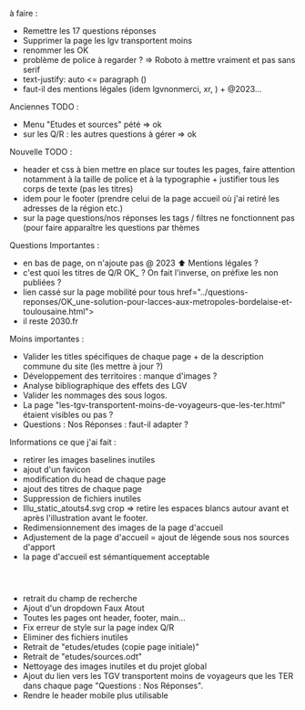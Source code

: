 à faire :

- Remettre les 17 questions réponses
- Supprimer la page les lgv transportent moins
- renommer les OK
- problème de police à regarder ? => Roboto à mettre vraiment et pas sans serif
- text-justify: auto <= paragraph ()
- faut-il des mentions légales (idem lgvnonmerci, xr, ) + @2023...


Anciennes TODO :

- Menu "Etudes et sources" pété => ok
- sur les Q/R : les autres questions à gérer => ok

Nouvelle TODO :

- header et css à bien mettre en place sur toutes les pages, faire attention notamment à la taille de police et à la typographie + justifier tous les corps de texte (pas les titres)
- idem pour le footer (prendre celui de la page accueil où j'ai retiré les adresses de la région etc.)
- sur la page questions/nos réponses les tags / filtres ne fonctionnent pas (pour faire apparaître les questions par thèmes

Questions Importantes : 

- en bas de page, on n'ajoute pas @ 2023  ⬆️ Mentions légales ?
- c'est quoi les titres de Q/R OK_ ? On fait l'inverse, on préfixe les non publiées ?
- lien cassé sur la page mobilité pour tous href="../questions-reponses/OK_une-solution-pour-lacces-aux-metropoles-bordelaise-et-toulousaine.html">
- il reste 2030.fr

Moins importantes :

- Valider les titles spécifiques de chaque page + de la description commune du site (les mettre à jour ?)
- Développement des territoires : manque d'images ?
- Analyse bibliographique des effets des LGV
- Valider les nommages des sous logos.
- La page "les-tgv-transportent-moins-de-voyageurs-que-les-ter.html" étaient visibles ou pas ?
-  Questions : Nos Réponses : faut-il adapter ?

Informations ce que j'ai fait :

- retirer les images baselines inutiles
- ajout d'un favicon
- modification du head de chaque page
- ajout des titres de chaque page
- Suppression de fichiers inutiles
- Illu_static_atouts4.svg crop => retire les espaces blancs autour avant et après l'illustration avant le footer.
- Redimensionnement des images de la page d'accueil
- Adjustement de la page d'accueil = ajout de légende sous nos sources d'apport
- la page d'accueil est sémantiquement acceptable <header><main><footer>
- retrait du champ de recherche
- Ajout d'un dropdown Faux Atout
- Toutes les pages ont header, footer, main...
- Fix erreur de style sur la page index Q/R
- Eliminer des fichiers inutiles
- Retrait de "etudes/etudes (copie page initiale)"
- Retrait de "etudes/sources.odt"
- Nettoyage des images inutiles et du projet global
- Ajout du lien vers les TGV transportent moins de voyageurs que les TER dans chaque page "Questions : Nos Réponses". 
- Rendre le header mobile plus utilisable
